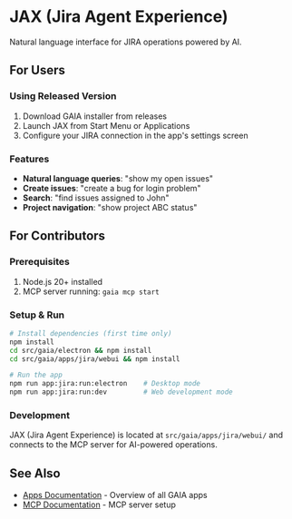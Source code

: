 # JAX (Jira Agent Experience)

Natural language interface for JIRA operations powered by AI.

## For Users

### Using Released Version
1. Download GAIA installer from releases
2. Launch JAX from Start Menu or Applications
3. Configure your JIRA connection in the app's settings screen

### Features
- **Natural language queries**: "show my open issues"
- **Create issues**: "create a bug for login problem"
- **Search**: "find issues assigned to John"
- **Project navigation**: "show project ABC status"

## For Contributors

### Prerequisites
1. Node.js 20+ installed
2. MCP server running: `gaia mcp start`

### Setup & Run
```bash
# Install dependencies (first time only)
npm install
cd src/gaia/electron && npm install
cd src/gaia/apps/jira/webui && npm install

# Run the app
npm run app:jira:run:electron    # Desktop mode
npm run app:jira:run:dev         # Web development mode
```

### Development
JAX (Jira Agent Experience) is located at `src/gaia/apps/jira/webui/` and connects to the MCP server for AI-powered operations.

## See Also
- [Apps Documentation](../apps.md) - Overview of all GAIA apps
- [MCP Documentation](../mcp.md) - MCP server setup